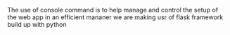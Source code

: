 The use of console command is to help 
manage and control the setup of the web 
app in an efficient mananer we are making 
usr of flask framework build up with 
python
